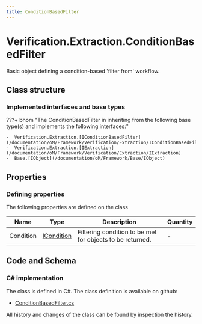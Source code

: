 ```yaml
---
title: ConditionBasedFilter
---
```


# Verification.Extraction.ConditionBasedFilter

Basic object defining a condition-based 'filter from' workflow.

## Class structure

### Implemented interfaces and base types

???+ bhom "The ConditionBasedFilter in inheriting from the following base type(s) and implements the following interfaces:"

    -  Verification.Extraction.[IConditionBasedFilter](/documentation/oM/Framework/Verification/Extraction/IConditionBasedFilter)
    -  Verification.Extraction.[IExtraction](/documentation/oM/Framework/Verification/Extraction/IExtraction)
    -  Base.[IObject](/documentation/oM/Framework/Base/IObject)


## Properties



### Defining properties

The following properties are defined on the class

| Name             | Type             | Description      | Quantity         |
|------------------|------------------|------------------|------------------|
| Condition | [ICondition](/documentation/oM/Framework/Verification/Conditions/ICondition) | Filtering condition to be met for objects to be returned. | - |


## Code and Schema

### C# implementation

The class is defined in C#. The class definition is available on github:

- [ConditionBasedFilter.cs](https://github.com/BHoM/BHoM/blob/develop/Verification_oM/Extraction\ConditionBasedFilter.cs)

All history and changes of the class can be found by inspection the history.
